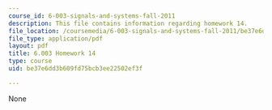 ```yaml
---
course_id: 6-003-signals-and-systems-fall-2011
description: This file contains information regarding homework 14.
file_location: /coursemedia/6-003-signals-and-systems-fall-2011/be37e6dd3b609fd75bcb3ee22502ef3f_MIT6_003F11_hw14.pdf
file_type: application/pdf
layout: pdf
title: 6.003 Homework 14
type: course
uid: be37e6dd3b609fd75bcb3ee22502ef3f

---
```

None
